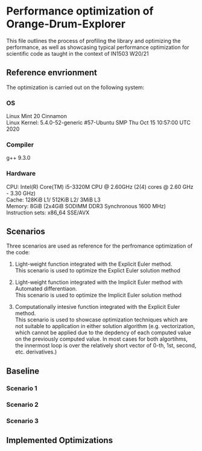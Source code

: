 # Performance optimization of Orange-Drum-Explorer
This file outlines the process of profiling  the library and optimizing the performance, as well as showcasing typical performance optimization for scientific code as taught in the context of  IN1503 W20/21

## Reference envrionment

The optimization is carried out on the following system:

### OS
Linux Mint 20 Cinnamon  
Linux Kernel: 5.4.0-52-generic #57-Ubuntu SMP Thu Oct 15 10:57:00 UTC 2020

### Compiler
g++ 9.3.0

### Hardware
CPU: Intel(R) Core(TM) i5-3320M CPU @ 2.60GHz  (2(4) cores @ 2.60 GHz - 3.30 GHz)  
Cache: 128KiB L1/ 512KiB L2/ 3MiB L3  
Memory: 8GiB (2x4GiB SODIMM DDR3 Synchronous 1600 MHz)  
Instruction sets: x86_64 SSE/AVX


## Scenarios 
Three scenarios are used as reference for the perfromance optimization of the code:

1. Light-weight function integrated with the Explicit Euler method.  
    This scenario is used to optimize the Explict Euler solution method

1. Light-weight function integrated with the Implicit Euler method with Automated differentiaon.  
    This scenario is used to optimize the Implicit Euler solution method

1. Computationally intesive function integrated with the Explicit Euler method.  
    This scenario is used to showcase optimization techniques which are not suitable to application in either solution algorithm (e.g. vectorization, which cannot be applied due to the depdency of each computed value on the previously computed value. In most cases for both algortihms, the innermost loop is over the relatively short vector of 0-th, 1st, second, etc. derivatives.) 

## Baseline

### Scenario 1

### Scenario 2

### Scenario 3

## Implemented Optimizations